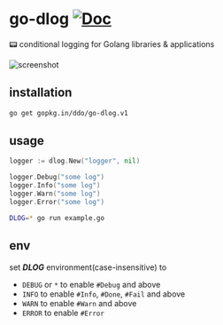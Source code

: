 # go-dlog [![Doc][godoc-img]][godoc-url]
:pager: conditional logging for Golang libraries &amp; applications

![screenshot][screenshot]

[godoc-img]: https://img.shields.io/badge/godoc-Reference-brightgreen.svg?style=flat-square
[godoc-url]: https://godoc.org/gopkg.in/ddo/go-dlog.v2
[screenshot]: http://i.imgur.com/cZOEREE.png

## installation

```sh
go get gopkg.in/ddo/go-dlog.v1
```

## usage

```go
logger := dlog.New("logger", nil)

logger.Debug("some log")
logger.Info("some log")
logger.Warn("some log")
logger.Error("some log")
```

```sh
DLOG=* go run example.go
```

## env

set ***DLOG*** environment(case-insensitive) to 

* ``DEBUG`` or ``*`` to enable ``#Debug`` and above
* ``INFO`` to enable ``#Info``, ``#Done``, ``#Fail`` and above
* ``WARN`` to enable ``#Warn`` and above
* ``ERROR`` to enable ``#Error``
